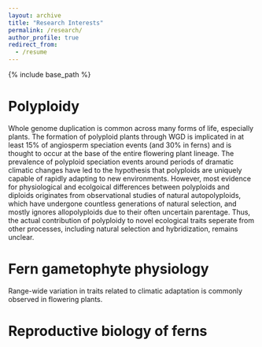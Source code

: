 ```yaml
---
layout: archive
title: "Research Interests"
permalink: /research/
author_profile: true
redirect_from:
  - /resume
---
```


{% include base_path %}

Polyploidy
======
Whole genome duplication is common across many forms of life, especially plants. The formation of polyploid plants through WGD is implicated in at least 15% of angiosperm speciation events (and 30% in ferns) and is thought to occur at the base of the entire flowering plant lineage. The prevalence of polyploid speciation events around periods of dramatic climatic changes have led to the hypothesis that polyploids are uniquely capable of rapidly adapting to new environments. However, most evidence for physiological and ecolgoical differences between polyploids and diploids originates from observational studies of natural autopolyploids, which have undergone countless generations of natural selection, and mostly ignores allopolyploids due to their often uncertain parentage. Thus, the actual contribution of polyploidy to novel ecological traits seperate from other processes, including natural selection and hybridization, remains unclear. 

Fern gametophyte physiology
======
Range-wide variation in traits related to climatic adaptation is commonly observed in flowering plants. 
 
Reproductive biology of ferns
=====
